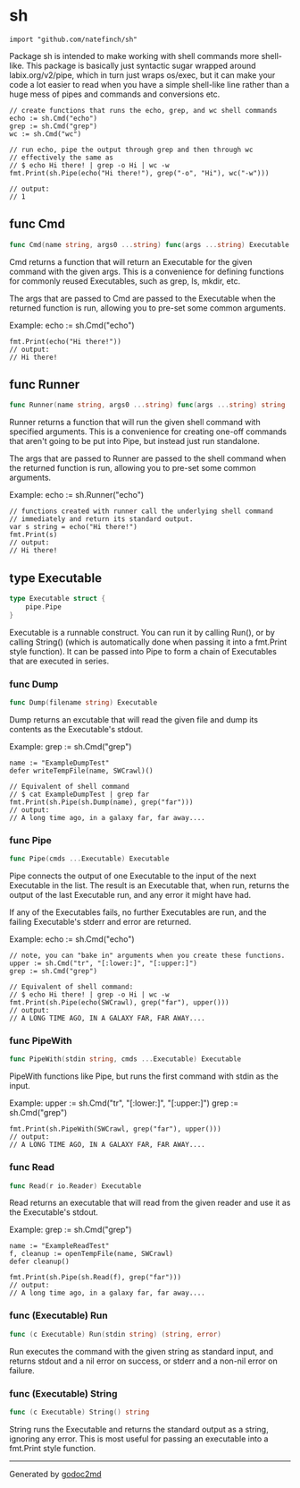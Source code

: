 
# sh
    import "github.com/natefinch/sh"

Package sh is intended to make working with shell commands more shell-like.
This package is basically just syntactic sugar wrapped around
labix.org/v2/pipe, which in turn just wraps os/exec, but it can make your
code a lot easier to read when you have a simple shell-like line rather than
a huge mess of pipes and commands and conversions etc.


	// create functions that runs the echo, grep, and wc shell commands
	echo := sh.Cmd("echo")
	grep := sh.Cmd("grep")
	wc := sh.Cmd("wc")
	
	// run echo, pipe the output through grep and then through wc
	// effectively the same as
	// $ echo Hi there! | grep -o Hi | wc -w
	fmt.Print(sh.Pipe(echo("Hi there!"), grep("-o", "Hi"), wc("-w")))
	
	// output:
	// 1






## func Cmd
``` go
func Cmd(name string, args0 ...string) func(args ...string) Executable
```
Cmd returns a function that will return an Executable for the given command
with the given args.  This is a convenience for defining functions for
commonly reused Executables, such as grep, ls, mkdir, etc.

The args that are passed to Cmd are passed to the Executable when the
returned function is run, allowing you to pre-set some common arguments.


Example:
	echo := sh.Cmd("echo")
	
	fmt.Print(echo("Hi there!"))
	// output:
	// Hi there!
## func Runner
``` go
func Runner(name string, args0 ...string) func(args ...string) string
```
Runner returns a function that will run the given shell command with
specified arguments. This is a convenience for creating one-off commands that
aren't going to be put into Pipe, but instead just run standalone.

The args that are passed to Runner are passed to the shell command when the
returned function is run, allowing you to pre-set some common arguments.


Example:
	echo := sh.Runner("echo")
	
	// functions created with runner call the underlying shell command
	// immediately and return its standard output.
	var s string = echo("Hi there!")
	fmt.Print(s)
	// output:
	// Hi there!

## type Executable
``` go
type Executable struct {
    pipe.Pipe
}
```
Executable is a runnable construct.  You can run it by calling Run(), or by
calling String() (which is automatically done when passing it into a
fmt.Print style function).  It can be passed into Pipe to form a chain of
Executables that are executed in series.









### func Dump
``` go
func Dump(filename string) Executable
```
Dump returns an excutable that will read the given file and dump its contents
as the Executable's stdout.


Example:
	grep := sh.Cmd("grep")
	
	name := "ExampleDumpTest"
	defer writeTempFile(name, SWCrawl)()
	
	// Equivalent of shell command
	// $ cat ExampleDumpTest | grep far
	fmt.Print(sh.Pipe(sh.Dump(name), grep("far")))
	// output:
	// A long time ago, in a galaxy far, far away....
### func Pipe
``` go
func Pipe(cmds ...Executable) Executable
```
Pipe connects the output of one Executable to the input of the next
Executable in the list.  The result is an Executable that, when run, returns
the output of the last Executable run, and any error it might have had.

If any of the Executables fails, no further Executables are run, and the
failing Executable's stderr and error are returned.


Example:
	echo := sh.Cmd("echo")
	
	// note, you can "bake in" arguments when you create these functions.
	upper := sh.Cmd("tr", "[:lower:]", "[:upper:]")
	grep := sh.Cmd("grep")
	
	// Equivalent of shell command:
	// $ echo Hi there! | grep -o Hi | wc -w
	fmt.Print(sh.Pipe(echo(SWCrawl), grep("far"), upper()))
	// output:
	// A LONG TIME AGO, IN A GALAXY FAR, FAR AWAY....
### func PipeWith
``` go
func PipeWith(stdin string, cmds ...Executable) Executable
```
PipeWith functions like Pipe, but runs the first command with stdin as the
input.


Example:
	upper := sh.Cmd("tr", "[:lower:]", "[:upper:]")
	grep := sh.Cmd("grep")
	
	fmt.Print(sh.PipeWith(SWCrawl, grep("far"), upper()))
	// output:
	// A LONG TIME AGO, IN A GALAXY FAR, FAR AWAY....
### func Read
``` go
func Read(r io.Reader) Executable
```
Read returns an executable that will read from the given reader and use it as
the Executable's stdout.


Example:
	grep := sh.Cmd("grep")
	
	name := "ExampleReadTest"
	f, cleanup := openTempFile(name, SWCrawl)
	defer cleanup()
	
	fmt.Print(sh.Pipe(sh.Read(f), grep("far")))
	// output:
	// A long time ago, in a galaxy far, far away....


### func (Executable) Run
``` go
func (c Executable) Run(stdin string) (string, error)
```
Run executes the command with the given string as standard input, and returns
stdout and a nil error on success, or stderr and a non-nil error on failure.



### func (Executable) String
``` go
func (c Executable) String() string
```
String runs the Executable and returns the standard output as a string,
ignoring any error.  This is most useful for passing an executable into a
fmt.Print style function.









- - -
Generated by [godoc2md](http://godoc.org/github.com/davecheney/godoc2md)
